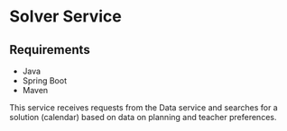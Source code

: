 # Solver Service

## Requirements

* Java
* Spring Boot
* Maven

This service receives requests from the Data service and searches for a solution (calendar) based on data on planning and teacher preferences.
